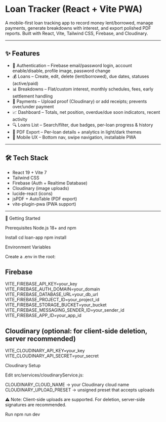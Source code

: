 # Loan Tracker (React + Vite PWA)

A mobile-first loan tracking app to record money lent/borrowed, manage payments, generate breakdowns with interest, and export polished PDF reports. Built with React, Vite, Tailwind CSS, Firebase, and Cloudinary.

---

## ✨ Features

- 🔐 Authentication – Firebase email/password login, account enable/disable, profile image, password change
- 💰 Loans – Create, edit, delete (lent/borrowed), due dates, statuses (active/paid)
- 📊 Breakdowns – Flat/custom interest, monthly schedules, fees, early settlement handling
- 🧾 Payments – Upload proof (Cloudinary) or add receipts; prevents over/under payment
- 📈 Dashboard – Totals, net position, overdue/due soon indicators, recent activity
- 🔍 Loans List – Search/filter, due badges, per-loan progress & history
- 📑 PDF Export – Per-loan details + analytics in light/dark themes
- 📱 Mobile UX – Bottom nav, swipe navigation, installable PWA

---

## 🛠 Tech Stack

- React 19 + Vite 7
- Tailwind CSS
- Firebase (Auth + Realtime Database)
- Cloudinary (image uploads)
- lucide-react (icons)
- jsPDF + AutoTable (PDF export)
- vite-plugin-pwa (PWA support)

---

🚀 Getting Started

Prerequisites
Node.js 18+ and npm

Install
cd loan-app
npm install

Environment Variables

Create a .env in the root:

## Firebase

VITE_FIREBASE_API_KEY=your_key
VITE_FIREBASE_AUTH_DOMAIN=your_domain
VITE_FIREBASE_DATABASE_URL=your_db_url
VITE_FIREBASE_PROJECT_ID=your_project_id
VITE_FIREBASE_STORAGE_BUCKET=your_bucket
VITE_FIREBASE_MESSAGING_SENDER_ID=your_sender_id
VITE_FIREBASE_APP_ID=your_app_id

## Cloudinary (optional: for client-side deletion, server recommended)

VITE_CLOUDINARY_API_KEY=your_key
VITE_CLOUDINARY_API_SECRET=your_secret

Cloudinary Setup

Edit src/services/cloudinaryService.js:

CLOUDINARY_CLOUD_NAME → your Cloudinary cloud name
CLOUDINARY_UPLOAD_PRESET → unsigned preset that accepts uploads

⚠️ Note: Client-side uploads are supported. For deletion, server-side signatures are recommended.

Run
npm run dev
